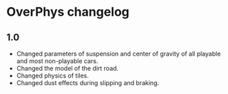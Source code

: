 # OverPhys changelog

## 1.0

* Changed parameters of suspension and center of gravity of all playable and most non-playable cars.
* Changed the model of the dirt road.
* Changed physics of tiles.
* Changed dust effects during slipping and braking.
